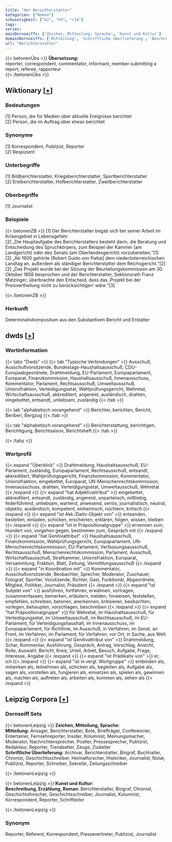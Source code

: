 ```yaml
---
title: "der Berichterstatter"
kategorien: ["Nomen"]
schwierigkeit: ["k2", "h4", "r14"]
tags:
series:
mainDornseiffs: ['Zeichen, Mitteilung, Sprache', 'Kunst und Kultur']
domainDornseiffs: ['Mitteilung', 'Schriftliche Überlieferung', 'Beschreibung, Erzählung, Roman']
url: "Berichterstatter"
---
```


{{< betonenÜbs >}}
**Übersetzung:**  
reporter, correspondent, commentator, informant, member submitting a report, referee, rapporteur  
{{< /betonenÜbs >}}

## Wiktionary [[+](https://de.wiktionary.org/wiki/Berichterstatter)]

### Bedeutungen
[1] Person, die für Medien über aktuelle Ereignisse berichtet  
[2] Person, die im Auftrag über etwas berichtet  

### Synonyme
[1] Korrespondent, Publizist, Reporter  
[2] Respizient  

### Unterbegriffe
[1] Bildberichterstatter, Kriegsberichterstatter, Sportberichterstatter  
[2] Erstberichterstatter, Hofberichterstatter, Zweitberichterstatter  

### Oberbegriffe
[1] Journalist  

### Beispiele
{{< betonenZB >}}
[1] Der Berichterstatter begab sich bei seiner Arbeit im Krisengebiet in Lebensgefahr.  
[2] „Die Hauptaufgabe des Berichterstatters besteht darin, die Beratung und Entscheidung des Spruchkörpers, zum Beispiel der Kammer (am Landgericht) oder des Senats (am Oberlandesgericht) vorzubereiten.“[1]  
[2] „Ab 1900 gehörte [Robert Guido von Pattai] dem niederösterreichischen Landtag an, außerdem als ständiger Berichterstatter dem Reichsgericht.“[2]  
[2] „Das Projekt wurde bei der Sitzung der Beurteilungskommission am 30. Oktober 1858 besprochen und der Berichterstatter, Sektionsrath Franz Matzinger, überbrachte den Entscheid, dass das ‚Projekt bei der Preisvertheilung nicht zu berücksichtigen‘ wäre.“[3]  

{{< /betonenZB >}}
### Herkunft
Determinativkompositum aus den Substantiven Bericht und Erstatter  



## dwds [[+](https://www.dwds.de/wb/Berichterstatter)]

### Wortinformation
{{< tabs "Dwds" >}}
{{< tab "Typische Verbindungen" >}}
Ausschuß, Ausschußvorsitzende, Bundestags-Haushaltsausschuß, CDU-Europaabgeordnete, Drahtmeldung, EU-Parlament, Europaparlament, Europarat, Finanzkommission, Haushaltsausschuß, Innenausschuss, Kommentator, Parlament, Rechtsausschuß, Umweltausschuß, Unionsfraktion, Verteidigungsetat, Wahlprüfungsgericht, Wehretat, Wirtschaftsausschuß, akkreditiert, angereist, ausländisch, drahten, eingebettet, entsandt, unliebsam, zuständig
{{< /tab >}}

{{< tab "alphabetisch vorangehend" >}}
Berichter, berichten, Bericht, Beriberi, Bergzug
{{< /tab >}}

{{< tab "alphabetisch vorangehend" >}}
Berichterstattung, berichtigen, Berichtigung, Berichtsaison, Berichtsheft
{{< /tab >}}

{{< /tabs >}}

### Wortprofil
{{< expand "Überblick" >}} Drahtmeldung, Haushaltsausschuß, EU-Parlament, zuständig, Europaparlament, Rechtsausschuß, entsandt, akkreditiert, Wahlprüfungsgericht, Finanzkommission, Kommentator, Unionsfraktion, eingebettet, Europarat, UN-Menschenrechtskommission, Innenausschuss, drahten, Verteidigungsetat, Umweltausschuß, Wehretat {{< /expand >}}
{{< expand "hat Adjektivattribut" >}} eingebettet, akkreditiert, entsandt, zuständig, angereist, unparteiisch, mißliebig, federführend, unliebsam, wartend, anwesend, seriös, journalistisch, neutral, objektiv, ausländisch, kompetent, einheimisch, nüchtern, kritisch {{< /expand >}}
{{< expand "ist Akk./Dativ-Objekt von" >}} entsenden, bestellen, einladen, schicken, erscheinen, erklären, folgen, wissen, bleiben {{< /expand >}}
{{< expand "ist in Präpositionalgruppe" >}} ernennen zum, Hundert von, vorgehen gegen, bestimmen zum, Gespräch mit {{< /expand >}}
{{< expand "hat Genitivattribut" >}} Haushaltsausschuß, Finanzkommission, Wahlprüfungsgericht, Europaparlament, UN-Menschenrechtskommission, EU-Parlament, Verfassungsausschuß, Rechtsausschuß, Menschenrechtskommission, Parlament, Ausschuß, Wirtschaftsausschuß, Strafkammer, Unionsfraktion, Europarat, Versammlung, Fraktion, Blatt, Zeitung, Vermittlungsausschuß {{< /expand >}}
{{< expand "in Koordination mit" >}} Kommentator, Ausschußvorsitzende, Beobachter, Sprecher, Moderator, Zuschauer, Fotograf, Sportler, Vorsitzende, Richter, Gast, Funktionär, Abgeordnete, Mitglied, Politiker, Journalist, Präsident {{< /expand >}}
{{< expand "ist Subjekt von" >}} ausführen, fortfahren, erwähnen, vortragen, zusammenfassen, bemerken, erläutern, melden, hinweisen, feststellen, empfehlen, schreiben, betonen, anerkennen, kritisieren, beobachten, vorlegen, behaupten, vorschlagen, beschreiben {{< /expand >}}
{{< expand "hat Präpositionalgruppe" >}} für Wehretat, im Haushaltsausschuß, für Verteidigungsetat, im Umweltausschuß, im Rechtsausschuß, im EU-Parlament, für Verteidigungshaushalt, im Innenausschuss, im Europaparlament, für Richtlinie, im Ausschuß, in Verfahren, im Senat, an Front, im Verfahren, im Parlament, für Verfahren, vor Ort, in Sache, aus Welt {{< /expand >}}
{{< expand "ist Genitivattribut von" >}} Drahtmeldung, Schar, Kommentar, Ausführung, Gespräch, Antrag, Vorschlag, Ansicht, Rolle, Auswahl, Bericht, Kreis, Urteil, Arbeit, Besuch, Aufgabe, Frage, Interesse, Angabe {{< /expand >}}
{{< expand "ist Prädikativ von" >}} er, ich {{< /expand >}}
{{< expand "ist in vergl. Wortgruppe" >}} entbinden als, mitwirken als, teilnehmen als, schicken als, begleiten als, Aufgabe als, sagen als, vorstellen als, fungieren als, einsetzen als, spielen als, gewinnen als, machen als, auftreten als, arbeiten als, kommen als, sehen als {{< /expand >}}

## Leipzig Corpora [[+](https://corpora.uni-leipzig.de/en/res?word=Berichterstatter&corpusId=deu_newscrawl-public_2018)]

### Dornseiff Sets
{{< betonenLeipzig >}}
**Zeichen, Mitteilung, Sprache:**  
**Mitteilung:** Ansager, Berichterstatter, Bote, Briefträger, Conférencier, Entertainer, Fernsehreporter, Insider, Kolumnist, Meinungsmacher, Moderator, Nachrichtensprecher, Postler, Pressesprecher, Publizist, Redakteur, Reporter, Trendsetter, Zeuge, Zusteller  
**Schriftliche Überlieferung:** Archivar, Berichterstatter, Biograf, Buchhalter, Chronist, Geschichtsschreiber, Heimatforscher, Historiker, Journalist, Notar, Publizist, Reporter, Schreiber, Sekretär, Zeitungsschreiber  

{{< /betonenLeipzig >}}


{{< betonenLeipzig >}}
**Kunst und Kultur:**  
**Beschreibung, Erzählung, Roman:** Berichterstatter, Biograf, Chronist, Geschichtsforscher, Geschichtsschreiber, Journalist, Kolumnist, Korrespondent, Reporter, Schriftleiter  

{{< /betonenLeipzig >}}

### Synonym
Reporter, Referent, Korrespondent, Pressevertreter, Publizist, Journalist


